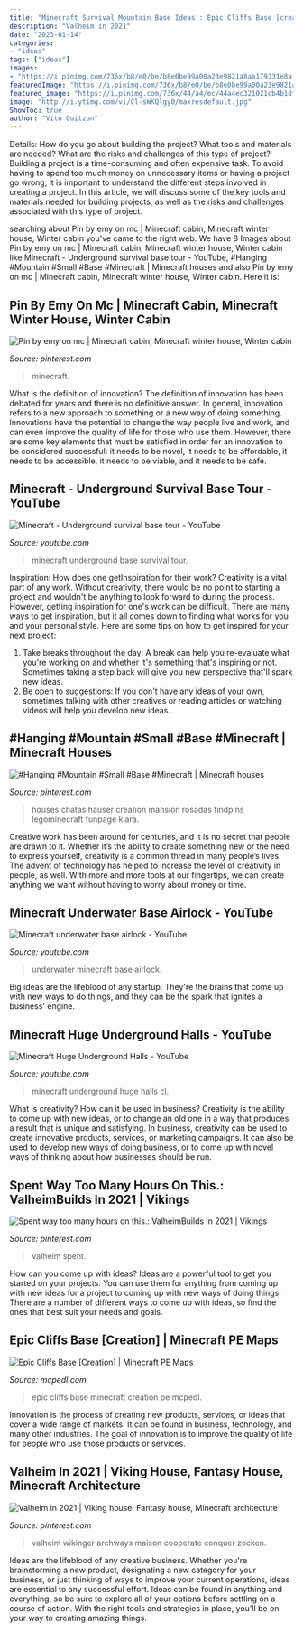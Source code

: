 ```yaml
---
title: "Minecraft Survival Mountain Base Ideas : Epic Cliffs Base [creation]"
description: "Valheim in 2021"
date: "2023-01-14"
categories:
- "ideas"
tags: ["ideas"]
images:
- "https://i.pinimg.com/736x/b8/e0/be/b8e0be99a00a23e9821a8aa179331e8a.jpg"
featuredImage: "https://i.pinimg.com/736x/b8/e0/be/b8e0be99a00a23e9821a8aa179331e8a.jpg"
featured_image: "https://i.pinimg.com/736x/44/a4/ec/44a4ec321021cb4b1df895b5bb08e241.jpg"
image: "http://i.ytimg.com/vi/Cl-sWKQlgy0/maxresdefault.jpg"
ShowToc: true
author: "Vito Quitzon"
---
```



Details: How do you go about building the project? What tools and materials are needed? What are the risks and challenges of this type of project?
Building a project is a time-consuming and often expensive task. To avoid having to spend too much money on unnecessary items or having a project go wrong, it is important to understand the different steps involved in creating a project. In this article, we will discuss some of the key tools and materials needed for building projects, as well as the risks and challenges associated with this type of project.

	

		
searching about Pin by emy on mc | Minecraft cabin, Minecraft winter house, Winter cabin you've came to the right web. We have 8 Images about Pin by emy on mc | Minecraft cabin, Minecraft winter house, Winter cabin like Minecraft - Underground survival base tour - YouTube, #Hanging #Mountain #Small #Base #Minecraft | Minecraft houses and also Pin by emy on mc | Minecraft cabin, Minecraft winter house, Winter cabin. Here it is:
		
    
## Pin By Emy On Mc | Minecraft Cabin, Minecraft Winter House, Winter Cabin

<img loading=lazy src="https://i.pinimg.com/736x/b7/53/86/b75386a3c8945642ccdae670eb704e18.jpg" onerror="this.onerror=null;this.src='https://tse1.mm.bing.net/th?id=OIP.xfUCAguxKUjlbAtyVAoGvwHaHa&amp;pid=15.1';" alt="Pin by emy on mc | Minecraft cabin, Minecraft winter house, Winter cabin">

_Source: pinterest.com_

>minecraft. 

	

What is the definition of innovation?
The definition of innovation has been debated for years and there is no definitive answer. In general, innovation refers to a new approach to something or a new way of doing something. Innovations have the potential to change the way people live and work, and can even improve the quality of life for those who use them. However, there are some key elements that must be satisfied in order for an innovation to be considered successful: it needs to be novel, it needs to be affordable, it needs to be accessible, it needs to be viable, and it needs to be safe.

    
## Minecraft - Underground Survival Base Tour - YouTube

<img loading=lazy src="http://i1.ytimg.com/vi/POk71mS7FvU/maxresdefault.jpg" onerror="this.onerror=null;this.src='https://tse3.mm.bing.net/th?id=OIP.StvzDa-jTIeKCYWlf4uZYwHaEK&amp;pid=15.1';" alt="Minecraft - Underground survival base tour - YouTube">

_Source: youtube.com_

>minecraft underground base survival tour. 

	

Inspiration: How does one getInspiration for their work?
Creativity is a vital part of any work. Without creativity, there would be no point to starting a project and wouldn't be anything to look forward to during the process. However, getting inspiration for one's work can be difficult. There are many ways to get inspiration, but it all comes down to finding what works for you and your personal style. Here are some tips on how to get inspired for your next project: 
1) Take breaks throughout the day: A break can help you re-evaluate what you're working on and whether it's something that's inspiring or not. Sometimes taking a step back will give you new perspective that'll spark new ideas. 
2) Be open to suggestions: If you don't have any ideas of your own, sometimes talking with other creatives or reading articles or watching videos will help you develop new ideas.

    
## #Hanging #Mountain #Small #Base #Minecraft | Minecraft Houses

<img loading=lazy src="https://i.pinimg.com/736x/44/a4/ec/44a4ec321021cb4b1df895b5bb08e241.jpg" onerror="this.onerror=null;this.src='https://tse1.mm.bing.net/th?id=OIP.2fCnoU2SJ2asvkESzs6McwHaHY&amp;pid=15.1';" alt="#Hanging #Mountain #Small #Base #Minecraft | Minecraft houses">

_Source: pinterest.com_

>houses chatas häuser creation mansión rosadas findpins legominecraft funpage kiara. 

	

Creative work has been around for centuries, and it is no secret that people are drawn to it. Whether it’s the ability to create something new or the need to express yourself, creativity is a common thread in many people’s lives. The advent of technology has helped to increase the level of creativity in people, as well. With more and more tools at our fingertips, we can create anything we want without having to worry about money or time.

    
## Minecraft Underwater Base Airlock - YouTube

<img loading=lazy src="https://i.ytimg.com/vi/CSCQr9Kp6HE/maxresdefault.jpg" onerror="this.onerror=null;this.src='https://tse3.mm.bing.net/th?id=OIP.G59tiXaFAaRHi2LscWKElwHaEK&amp;pid=15.1';" alt="Minecraft underwater base airlock - YouTube">

_Source: youtube.com_

>underwater minecraft base airlock. 

	

Big ideas are the lifeblood of any startup. They're the brains that come up with new ways to do things, and they can be the spark that ignites a business' engine.

    
## Minecraft Huge Underground Halls - YouTube

<img loading=lazy src="http://i.ytimg.com/vi/Cl-sWKQlgy0/maxresdefault.jpg" onerror="this.onerror=null;this.src='https://tse1.mm.bing.net/th?id=OIP.niomo9P77HPV2DHvv-kDYQHaEK&amp;pid=15.1';" alt="Minecraft Huge Underground Halls - YouTube">

_Source: youtube.com_

>minecraft underground huge halls cl. 

	

What is creativity? How can it be used in business?
Creativity is the ability to come up with new ideas, or to change an old one in a way that produces a result that is unique and satisfying. In business, creativity can be used to create innovative products, services, or marketing campaigns. It can also be used to develop new ways of doing business, or to come up with novel ways of thinking about how businesses should be run.

    
## Spent Way Too Many Hours On This.: ValheimBuilds In 2021 | Vikings

<img loading=lazy src="https://i.pinimg.com/736x/b8/e0/be/b8e0be99a00a23e9821a8aa179331e8a.jpg" onerror="this.onerror=null;this.src='https://tse4.mm.bing.net/th?id=OIP.ab-BiDkgKs0Pbqj0hJYVywHaEK&amp;pid=15.1';" alt="Spent way too many hours on this.: ValheimBuilds in 2021 | Vikings">

_Source: pinterest.com_

>valheim spent. 

	

How can you come up with ideas?
Ideas are a powerful tool to get you started on your projects. You can use them for anything from coming up with new ideas for a project to coming up with new ways of doing things. There are a number of different ways to come up with ideas, so find the ones that best suit your needs and goals.

    
## Epic Cliffs Base [Creation] | Minecraft PE Maps

<img loading=lazy src="http://mcpedl.com/wp-content/uploads/2017/03/epic-cliffs-2-1.jpg" onerror="this.onerror=null;this.src='https://tse3.mm.bing.net/th?id=OIP.WGXEU0XXE53hDkxUw_PCswHaD9&amp;pid=15.1';" alt="Epic Cliffs Base [Creation] | Minecraft PE Maps">

_Source: mcpedl.com_

>epic cliffs base minecraft creation pe mcpedl. 

	

Innovation is the process of creating new products, services, or ideas that cover a wide range of markets. It can be found in business, technology, and many other industries. The goal of innovation is to improve the quality of life for people who use those products or services.

    
## Valheim In 2021 | Viking House, Fantasy House, Minecraft Architecture

<img loading=lazy src="https://i.pinimg.com/736x/75/6d/7b/756d7b7846379989a4501d2bc3690181.jpg" onerror="this.onerror=null;this.src='https://tse3.mm.bing.net/th?id=OIP.NoQJznqMKn7EIu9OyUY1ygHaEK&amp;pid=15.1';" alt="Valheim in 2021 | Viking house, Fantasy house, Minecraft architecture">

_Source: pinterest.com_

>valheim wikinger archways maison cooperate conquer zocken. 

	

Ideas are the lifeblood of any creative business. Whether you're brainstorming a new product, designating a new category for your business, or just thinking of ways to improve your current operations, ideas are essential to any successful effort. Ideas can be found in anything and everything, so be sure to explore all of your options before settling on a course of action. With the right tools and strategies in place, you'll be on your way to creating amazing things.


